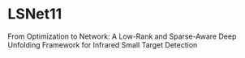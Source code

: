 # LSNet11
From Optimization to Network: A Low-Rank and Sparse-Aware Deep Unfolding Framework for Infrared Small Target Detection
